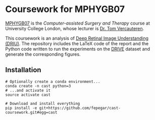 # Coursework for MPHYGB07
[MPHYGB07](http://www.ucl.ac.uk/medphys/prospective-students/modules/mphygb07) is the *Computer-assisted Surgery and Therapy* course at University College London, whose lecturer is [Dr. Tom Vercauteren](http://iris.ucl.ac.uk/iris/browse/profile?upi=TVERC65).

This coursework is an analysis of [Deep Retinal Image Understanding (DRIU)](http://www.vision.ee.ethz.ch/~cvlsegmentation/driu/). The repository includes the LaTeX code of the report and the Python code written to run the experiments on the [DRIVE](https://www.isi.uu.nl/Research/Databases/DRIVE/) dataset and generate the corresponding figures.

## Installation
```shell
# Optionally create a conda environment...
conda create -n cast python=3
# ...and activate it
source activate cast

# Download and install everything
pip install -e git+https://github.com/fepegar/cast-coursework.git#egg=cast
```
